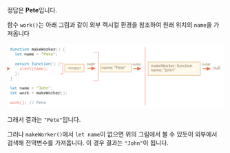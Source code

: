 정답은 **Pete**입니다.

함수 `work()`는 아래 그림과 같이 외부 렉시컬 환경을 참조하여 원래 위치의 `name`을 가져옵니다

![](lexenv-nested-work.svg)

그래서 결과는 `"Pete"`입니다.

그러나 `makeWorker()`에서 `let name`이 없으면 위의 그림에서 볼 수 있듯이 외부에서 검색해 전역변수를 가져옵니다. 이 경우 결과는 `"John"`이 됩니다.
